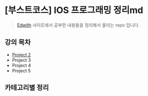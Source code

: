 # [부스트코스] IOS 프로그래밍 정리md

> [Edwith](https://www.edwith.org) 사이트에서 공부한 내용들을 정리해서 올리는 repo 입니다.

## 강의 목차
* [Project 2](https://github.com/kbw2204/boostcourse/blob/master/lecture/project_2.md)
* Project 3
* Project 4
* Project 5

## 카테고리별 정리


